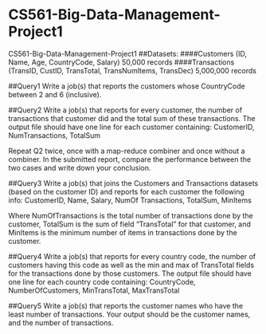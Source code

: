 # CS561-Big-Data-Management-Project1
CS561-Big-Data-Management-Project1
##Datasets:
####Customers (ID, Name, Age, CountryCode, Salary) 50,000 records
####Transactions (TransID, CustID, TransTotal, TransNumItems, TransDec) 5,000,000 records

##Query1
Write a job(s) that reports the customers whose CountryCode between 2 and 6 (inclusive).

##Query2
Write a job(s) that reports for every customer, the number of transactions that customer did and the total
sum of these transactions. The output file should have one line for each customer containing:
CustomerID, NumTransactions, TotalSum

Repeat Q2 twice, once with a map-reduce combiner and once without a combiner. In the submitted report,
compare the performance between the two cases and write down your conclusion.

##Query3
Write a job(s) that joins the Customers and Transactions datasets (based on the customer ID) and reports
for each customer the following info:
CustomerID, Name, Salary, NumOf Transactions, TotalSum, MinItems

Where NumOfTransactions is the total number of transactions done by the customer, TotalSum is the sum
of field “TransTotal” for that customer, and MinItems is the minimum number of items in transactions
done by the customer.

##Query4
Write a job(s) that reports for every country code, the number of customers having this code as well as
the min and max of TransTotal fields for the transactions done by those customers. The output file should
have one line for each country code containing:
CountryCode, NumberOfCustomers, MinTransTotal, MaxTransTotal

##Query5
Write a job(s) that reports the customer names who have the least number of transactions. Your output
should be the customer names, and the number of transactions.
